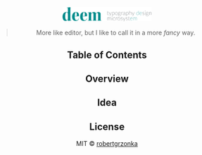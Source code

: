 <div align="center">

<img src="./static/logo/deem_wide.svg" width="40%">

> More like editor, but I like to call it in a more <em>fancy</em> way.

## Table of Contents

## Overview

## Idea

## License

MIT © [robertgrzonka](https://robertgrzonka.pl)
